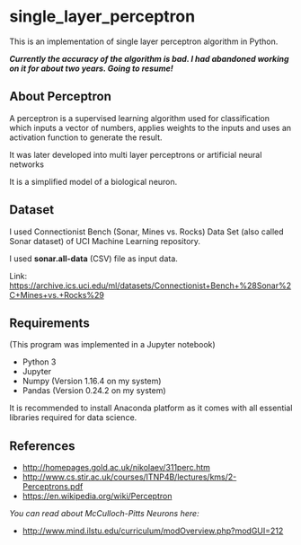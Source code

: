 # single_layer_perceptron

This is an implementation of single layer perceptron algorithm in Python.

***Currently the accuracy of the algorithm is bad. I had abandoned working on it for about two years. Going to resume!***

## About Perceptron

A perceptron is a supervised learning algorithm used for classification which inputs a vector of numbers, applies weights to the inputs and uses an activation function to generate the result.

It was later developed into multi layer perceptrons or artificial neural networks

It is a simplified model of a biological neuron.

## Dataset

I used Connectionist Bench (Sonar, Mines vs. Rocks) Data Set (also called Sonar dataset) of UCI Machine Learning repository.

I used **sonar.all-data** (CSV) file as input data.

Link: <https://archive.ics.uci.edu/ml/datasets/Connectionist+Bench+%28Sonar%2C+Mines+vs.+Rocks%29>

## Requirements

(This program was implemented in a Jupyter notebook)

- Python 3
- Jupyter
- Numpy (Version 1.16.4 on my system)
- Pandas (Version 0.24.2 on my system)
  
It is recommended to install Anaconda platform as it comes with all essential libraries required for data science.

## References

- <http://homepages.gold.ac.uk/nikolaev/311perc.htm>
- <http://www.cs.stir.ac.uk/courses/ITNP4B/lectures/kms/2-Perceptrons.pdf>
- <https://en.wikipedia.org/wiki/Perceptron>
  
_You can read about McCulloch-Pitts Neurons here:_

- <http://www.mind.ilstu.edu/curriculum/modOverview.php?modGUI=212>
